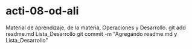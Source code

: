 # acti-08-od-ali
Material de aprendizaje, de la materia, Operaciones y Desarrollo.
git add readme.md Lista_Desarrollo
git commit -m "Agregando readme.md y Lista_Desarrollo"
